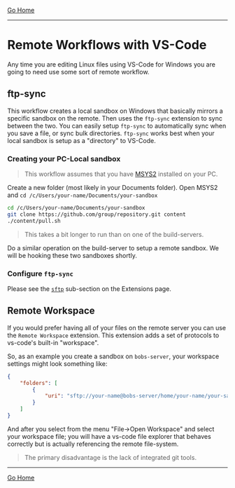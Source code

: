 [Go Home](../README.md)

---

# Remote Workflows with VS-Code #

Any time you are editing Linux files using VS-Code for Windows you are going to need use some sort of remote workflow.

## ftp-sync ##

This workflow creates a local sandbox on Windows that basically mirrors a specific sandbox on the remote. Then uses the `ftp-sync` extension to sync between the two.  You can easily setup `ftp-sync` to automatically sync when you save a file, or sync bulk directories.  `ftp-sync` works best when your local sandbox is setup as a "directory" to VS-Code.

### Creating your PC-Local sandbox ###

> This workflow assumes that you have [MSYS2](VS-Code-MSYS2) installed on your PC.

Create a new folder (most likely in your Documents folder).
Open MSYS2 and `cd /c/Users/your-name/Documents/your-sandbox`

```sh
cd /c/Users/your-name/Documents/your-sandbox
git clone https://github.com/group/repository.git content
./content/pull.sh
```

> This takes a bit longer to run than on one of the build-servers.

Do a similar operation on the build-server to setup a remote sandbox.  We will be hooking these two sandboxes shortly.

### Configure `ftp-sync` ###

Please see the [`sftp`](VS-Code-Extensions#sftp) sub-section on the Extensions page.


## Remote Workspace ##

If you would prefer having all of your files on the remote server you can use the `Remote Workspace` extension.  This extension adds a set of protocols to vs-code's built-in "workspace".

So, as an example you create a sandbox on `bobs-server`, your workspace settings might look something like:

```json
{
    "folders": [
        {
            "uri": "sftp://your-name@bobs-server/home/your-name/your-sandbox?key=id_rsa.ppk"
        }
    ]
}
```

And after you select from the menu "File->Open Workspace" and select your workspace file; you will have a vs-code file explorer that behaves correctly but is actually referencing the remote file-system.

> The primary disadvantage is the lack of integrated git tools.


---

[Go Home](../README.md)



